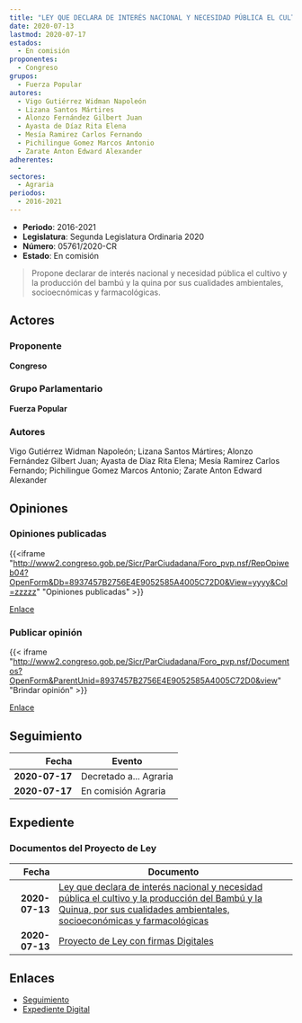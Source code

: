 ```yaml
---
title: "LEY QUE DECLARA DE INTERÉS NACIONAL Y NECESIDAD PÚBLICA EL CULTIVO Y LA PRODUCCIÓN DEL BAMBÚ Y LA QUINA, POR SUS CUALIDADES AMBIENTALES, SOCIOECONONÓMICAS Y FARMACOLÓGICAS"
date: 2020-07-13
lastmod: 2020-07-17
estados: 
  - En comisión
proponentes: 
  - Congreso
grupos: 
  - Fuerza Popular
autores: 
  - Vigo Gutiérrez Widman Napoleón
  - Lizana Santos Mártires
  - Alonzo Fernández Gilbert Juan
  - Ayasta de Díaz Rita Elena
  - Mesía Ramirez Carlos Fernando
  - Pichilingue Gomez Marcos Antonio
  - Zarate Anton Edward Alexander
adherentes: 
  - 
sectores: 
  - Agraria
periodos: 
  - 2016-2021
---
```


- **Periodo**: 2016-2021
- **Legislatura**: Segunda Legislatura Ordinaria 2020
- **Número**: 05761/2020-CR
- **Estado**: En comisión

> Propone declarar de interés nacional y necesidad pública el cultivo y la producción del bambú y la quina por sus cualidades ambientales, socioecnómicas y farmacológicas.


## Actores

### Proponente

**Congreso**

### Grupo Parlamentario

**Fuerza Popular**

### Autores

Vigo Gutiérrez Widman Napoleón; Lizana Santos Mártires; Alonzo Fernández Gilbert Juan; Ayasta de Díaz Rita Elena; Mesía Ramirez Carlos Fernando; Pichilingue Gomez Marcos Antonio; Zarate Anton Edward Alexander


## Opiniones

### Opiniones publicadas

{{<iframe "http://www2.congreso.gob.pe/Sicr/ParCiudadana/Foro_pvp.nsf/RepOpiweb04?OpenForm&Db=8937457B2756E4E9052585A4005C72D0&View=yyyy&Col=zzzzz" "Opiniones publicadas" >}}

[Enlace](http://www2.congreso.gob.pe/Sicr/ParCiudadana/Foro_pvp.nsf/RepOpiweb04?OpenForm&Db=8937457B2756E4E9052585A4005C72D0&View=yyyy&Col=zzzzz)
### Publicar opinión

{{< iframe "http://www2.congreso.gob.pe/Sicr/ParCiudadana/Foro_pvp.nsf/Documentos?OpenForm&ParentUnid=8937457B2756E4E9052585A4005C72D0&view" "Brindar opinión" >}}

[Enlace](http://www2.congreso.gob.pe/Sicr/ParCiudadana/Foro_pvp.nsf/Documentos?OpenForm&ParentUnid=8937457B2756E4E9052585A4005C72D0&view)

## Seguimiento

| Fecha | Evento |
|------:|--------|
| **2020-07-17** | Decretado a... Agraria|
| **2020-07-17** | En comisión Agraria|


## Expediente


### Documentos del Proyecto de Ley

| Fecha | Documento |
|------:|--------|
| **2020-07-13** | [Ley que declara de interés nacional y necesidad pública el cultivo y la producción del Bambú y la Quinua, por sus cualidades ambientales, socioeconómicas y farmacológicas](http://www.leyes.congreso.gob.pe/Documentos/2016_2021/Proyectos_de_Ley_y_de_Resoluciones_Legislativas/PL05761-20200713.pdf) |
| **2020-07-13** | [Proyecto de Ley con firmas Digitales](http://www.leyes.congreso.gob.pe/Documentos/2016_2021/Proyectos_de_Ley_y_de_Resoluciones_Legislativas/Proyectos_Firmas_digitales/PL05761.pdf) |

## Enlaces 

- [Seguimiento](http://www2.congreso.gob.pe/Sicr/TraDocEstProc/CLProLey2016.nsf/f7fff46988ca05b1052578e100829cc7/b9287f2a525ed3b8052585a40082d0ed?OpenDocument)
- [Expediente Digital](http://www2.congreso.gob.pe/Sicr/TraDocEstProc/CLProLey2016.nsf/f7fff46988ca05b1052578e100829cc7/b9287f2a525ed3b8052585a40082d0ed?OpenDocument&Click=05257FB7005EB655.eb71d0cf91d8294e05256cdf006b5706/$Body/0.1C6C)
